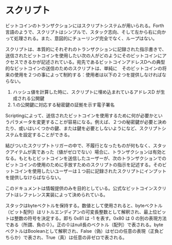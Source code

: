 # スクリプト

ビットコインのトランザクションにはスクリプトシステムが用いられる。Forth言語のようで、スクリプトはシンプルで、スタック志向、そして左から右に向かって処理される。また、意図的にチューリング完全でなく、ループはない。

スクリプトは、本質的にそれぞれのトランザクションに記録された指示書きで、送信されたビットコインを使用したい次の人がどのようにそのビットコインにアクセスできるかが記述されている。宛先であるビットコインアドレスDへの典型的なビットコインの送信のためのスクリプトは、単純に　そのビットコインの将来の使用を２つの事によって制約する︰使用者は以下の２つを提供しなければならない。

 1. ハッシュ値を計算した時に、スクリプトに埋め込まれているアドレスD
 が生成される公開鍵
 2. 1.の公開鍵に対応する秘密鍵の証拠を示す電子署名

Scriptingによって、送信されたビットコインを使用するために何が必要かというパラメータを変更することが容易になる。例えば、２つの秘密鍵が必要と決めたり、或いはいくつかの鍵、または鍵を必要としないようになど、スクリプトシステムを設定することができる。

結びついたスクリプトトリガーの中で、不履行となったものが何もなく、スタックアイテムが真であった（値がゼロでない）場合に、トランザクションは有効となる。もともとビットコインを送信したユーザーが、次のトランザクションでのビットコインの使用のために手放すためのスクリプトの指示を記述する。そのビットコインを使用したいユーザーは１つ前に記録されたスクリプトにインプットを提供しなけらばならない。

このドキュメントは情報提供のみを目的としている。公式なビットコインスクリプトはレファレンス実装によって決められている。

スタックはbyteベクトルを保持する。数値として使用されると、byteベクトル（ビット配列）はリトルエンディアンの可変長整数として解釈され、最上位ビットは整数の符号を決定する。即ち 0x81 は -1 を表す。0x80 は 0 の別の表現方法である（所謂、負の０）。正の０はnull長のベクトル（配列）で表される。byteベクトルはBooleanとして解釈され、False（偽）はゼロの任意の表現（正負どちらか）で表され、True（真）は任意の非ゼロで表される。
